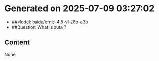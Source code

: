 # Generated on 2025-07-09 03:27:02

- ##Model: baidu/ernie-4.5-vl-28b-a3b
- ##Question: What is buta ?

## Content

None